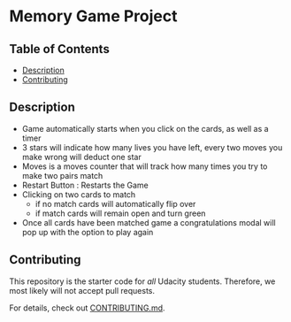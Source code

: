 # Memory Game Project

## Table of Contents

* [Description](#description)
* [Contributing](#contributing)

## Description

- Game automatically starts when you click on the cards, as well as a timer
- 3 stars will indicate how many lives you have left, every two moves you make wrong will deduct one star
- Moves is a moves counter that will track how many times you try to make two pairs match
- Restart Button : Restarts the Game
- Clicking on two cards to match
    - if no match cards will automatically flip over
    - if match cards will remain open and turn green
- Once all cards have been matched game a congratulations modal will pop up with the option to play again

## Contributing

This repository is the starter code for _all_ Udacity students. Therefore, we most likely will not accept pull requests.

For details, check out [CONTRIBUTING.md](CONTRIBUTING.md).
